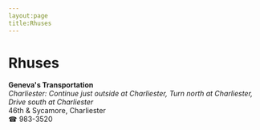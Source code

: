 ```yaml
---
layout:page
title:Rhuses
---
```

# Rhuses

**Geneva's Transportation**  
_Charliester: Continue just outside at Charliester, Turn north at Charliester, Drive south at Charliester_  
46th & Sycamore, Charliester  
☎ 983-3520



